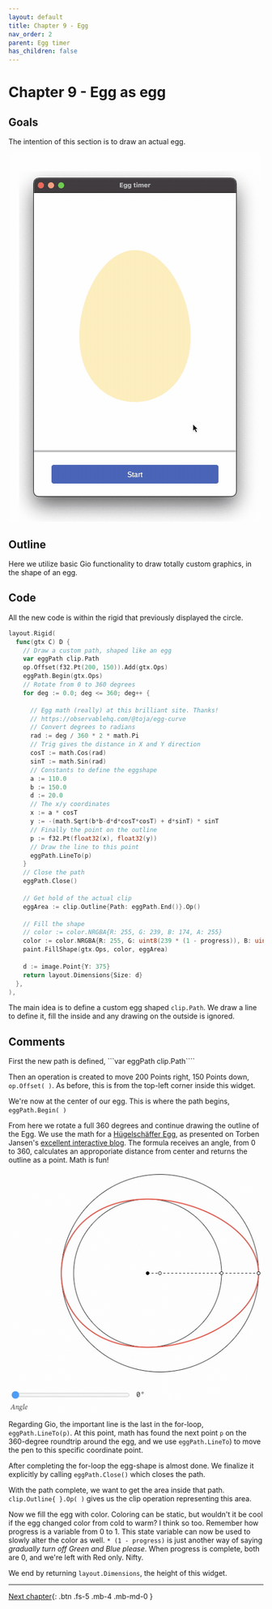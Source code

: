 ```yaml
---
layout: default
title: Chapter 9 - Egg
nav_order: 2
parent: Egg timer
has_children: false
---
```


# Chapter 9 - Egg as egg

## Goals
The intention of this section is to draw an actual egg.

![An actual egg](09_egg_as_egg.gif)

## Outline

Here we utilize basic Gio functionality to draw totally custom graphics, in the shape of an egg.

## Code
All the new code is within the rigid that previously displayed the circle. 

```go
layout.Rigid(
  func(gtx C) D {
    // Draw a custom path, shaped like an egg
    var eggPath clip.Path
    op.Offset(f32.Pt(200, 150)).Add(gtx.Ops)
    eggPath.Begin(gtx.Ops)
    // Rotate from 0 to 360 degrees
    for deg := 0.0; deg <= 360; deg++ {

      // Egg math (really) at this brilliant site. Thanks!
      // https://observablehq.com/@toja/egg-curve
      // Convert degrees to radians
      rad := deg / 360 * 2 * math.Pi
      // Trig gives the distance in X and Y direction
      cosT := math.Cos(rad)
      sinT := math.Sin(rad)
      // Constants to define the eggshape
      a := 110.0
      b := 150.0
      d := 20.0
      // The x/y coordinates
      x := a * cosT
      y := -(math.Sqrt(b*b-d*d*cosT*cosT) + d*sinT) * sinT
      // Finally the point on the outline
      p := f32.Pt(float32(x), float32(y))
      // Draw the line to this point
      eggPath.LineTo(p)
    }
    // Close the path
    eggPath.Close()

    // Get hold of the actual clip
    eggArea := clip.Outline{Path: eggPath.End()}.Op()

    // Fill the shape
    // color := color.NRGBA{R: 255, G: 239, B: 174, A: 255}
    color := color.NRGBA{R: 255, G: uint8(239 * (1 - progress)), B: uint8(174 * (1 - progress)), A: 255}
    paint.FillShape(gtx.Ops, color, eggArea)

    d := image.Point{Y: 375}
    return layout.Dimensions{Size: d}
  },
),

```

The main idea is to define a custom egg shaped ```clip.Path```. We draw a line to define it, fill the inside and any drawing on the outside is ignored. 

## Comments

First the new path is defined, ```var eggPath clip.Path````

Then an operation is created to move 200 Points right, 150 Points down, ```op.Offset( )```. As before, this is from the top-left corner inside this widget.

We're now at the center of our egg. This is where the path begins, ```eggPath.Begin( )```

From here we rotate a full 360 degrees and continue drawing the outline of the Egg. We use the math for a [Hügelschäffer Egg](https://mathcurve.com/courbes2d.gb/oeuf/oeuf.shtml), as presented on Torben Jansen's [excellent interactive blog](https://observablehq.com/@toja/egg-curve). The formula receives an angle, from 0 to 360, calculates an approporiate distance from center and returns the outline as a point. Math is fun!

![Hügelschäffer egg](09_torben_jansen.gif)


Regarding Gio, the important line is the last in the for-loop, ```eggPath.LineTo(p)```. At this point, math has found the next point ```p``` on the 360-degree roundtrip around the egg, and we use ```eggPath.LineTo```) to move the pen to this specific coordinate point.

After completing the for-loop the egg-shape is almost done. We finalize it explicitly by calling ```eggPath.Close()``` which closes the path.

With the path complete, we want to get the area inside that path. ```clip.Outline{ }.Op( )``` gives us the clip operation representing this area.

Now we fill the egg with color. Coloring can be static, but wouldn't it be cool if the egg changed color from cold to warm? I think so too. Remember how progress is a variable from 0 to 1. This state variable can now be used to slowly alter the color as well. ``` * (1 - progress) ``` is just another way of saying *gradually turn off Green and Blue please*. When progress is complete, both are 0, and we're left with Red only. Nifty. 

We end by returning ```layout.Dimensions```, the height of this widget.

---

[Next chapter](10_input_boiltime.md){: .btn .fs-5 .mb-4 .mb-md-0 }
